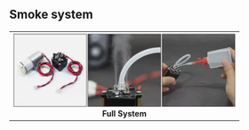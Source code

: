 ## Smoke system

<table cellspacing=0>
  <tr>
    <td align=center width=400><a href="..."><img src="https://github.com/pierrotm777/SoundModule_Teensy4.0-version/blob/main/Smoke_System.png" border="0" name="submit" title="Sound Module" alt="Sound Module"/></a><br><b>Full System</td>
  </tr>
</table>